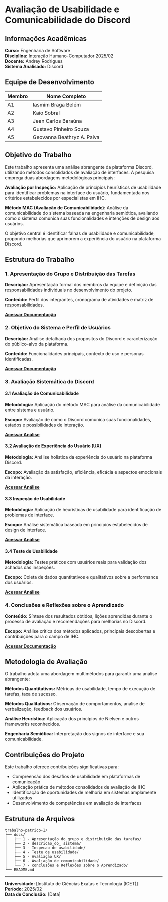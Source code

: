 # Avaliação de Usabilidade e Comunicabilidade do Discord

## Informações Acadêmicas

**Curso:** Engenharia de Software  
**Disciplina:** Interação Humano-Computador 2025/02  
**Docente:** Andrey Rodrigues  
**Sistema Analisado:** Discord

## Equipe de Desenvolvimento

| Membro | Nome Completo |
|--------|---------------|
| A1 | Iasmim Braga Belém |
| A2 | Kaio Sobral |
| A3 | Jean Carlos Baraúna |
| A4 | Gustavo Pinheiro Souza |
| A5 | Geovanna Beathryz A. Paiva |

## Objetivo do Trabalho

Este trabalho apresenta uma análise abrangente da plataforma Discord, utilizando métodos consolidados de avaliação de interfaces. A pesquisa emprega duas abordagens metodológicas principais:

**Avaliação por Inspeção:** Aplicação de princípios heurísticos de usabilidade para identificar problemas na interface do usuário, fundamentada nos critérios estabelecidos por especialistas em IHC.

**Método MAC (Avaliação de Comunicabilidade):** Análise da comunicabilidade do sistema baseada na engenharia semiótica, avaliando como o sistema comunica suas funcionalidades e intenções de design aos usuários.

O objetivo central é identificar falhas de usabilidade e comunicabilidade, propondo melhorias que aprimorem a experiência do usuário na plataforma Discord.

## Estrutura do Trabalho

### 1. Apresentação do Grupo e Distribuição das Tarefas
**Descrição:** Apresentação formal dos membros da equipe e definição das responsabilidades individuais no desenvolvimento do projeto.

**Conteúdo:** Perfil dos integrantes, cronograma de atividades e matriz de responsabilidades.

[**Acessar Documentação**](https://github.com/kaiosdev/IHC/tree/0a97e79540e5eb9059130b2a7f0712dc1ae82260/docs/1%20-%20Apresenta%C3%A7%C3%A3o%20do%20grupo%20e%20distribui%C3%A7%C3%A3o%20das%20tarefas)

### 2. Objetivo do Sistema e Perfil de Usuários
**Descrição:** Análise detalhada dos propósitos do Discord e caracterização do público-alvo da plataforma.

**Conteúdo:** Funcionalidades principais, contexto de uso e personas identificadas.

[**Acessar Documentação**](https://github.com/kaiosdev/IHC/tree/0a97e79540e5eb9059130b2a7f0712dc1ae82260/docs/2%20-%20descricao_do_%20sistema)

### 3. Avaliação Sistemática do Discord

#### 3.1 Avaliação de Comunicabilidade
**Metodologia:** Aplicação do método MAC para análise da comunicabilidade entre sistema e usuário.

**Escopo:** Avaliação de como o Discord comunica suas funcionalidades, estados e possibilidades de interação.

[**Acessar Análise**](https://github.com/kaiosdev/IHC/tree/0a97e79540e5eb9059130b2a7f0712dc1ae82260/docs/6%20-%20Avalia%C3%A7%C3%A3o%20de%20comunicabilidade)

#### 3.2 Avaliação de Experiência do Usuário (UX)
**Metodologia:** Análise holística da experiência do usuário na plataforma Discord.

**Escopo:** Avaliação da satisfação, eficiência, eficácia e aspectos emocionais da interação.

[**Acessar Análise**](https://github.com/kaiosdev/IHC/tree/0a97e79540e5eb9059130b2a7f0712dc1ae82260/docs/5%20-%20Avalia%C3%A7%C3%A3o%20UX)

#### 3.3 Inspeção de Usabilidade
**Metodologia:** Aplicação de heurísticas de usabilidade para identificação de problemas de interface.

**Escopo:** Análise sistemática baseada em princípios estabelecidos de design de interface.

[**Acessar Análise**](https://github.com/kaiosdev/IHC/tree/0a97e79540e5eb9059130b2a7f0712dc1ae82260/docs/3%20-%20Inspecao%20de%20usabilidade)

#### 3.4 Teste de Usabilidade
**Metodologia:** Testes práticos com usuários reais para validação dos achados das inspeções.

**Escopo:** Coleta de dados quantitativos e qualitativos sobre a performance dos usuários.

[**Acessar Análise**](https://github.com/kaiosdev/IHC/tree/0a97e79540e5eb9059130b2a7f0712dc1ae82260/docs/4%20-%20Teste%20de%20usabilidade%20)

### 4. Conclusões e Reflexões sobre o Aprendizado
**Conteúdo:** Síntese dos resultados obtidos, lições aprendidas durante o processo de avaliação e recomendações para melhorias no Discord.

**Escopo:** Análise crítica dos métodos aplicados, principais descobertas e contribuições para o campo de IHC.

[**Acessar Documentação**](https://github.com/kaiosdev/IHC/tree/0a97e79540e5eb9059130b2a7f0712dc1ae82260/docs/7%20-%20conclus%C3%B5es%20e%20Reflex%C3%B5es%20sobre%20o%20Aprendizado)

## Metodologia de Avaliação

O trabalho adota uma abordagem multimétodos para garantir uma análise abrangente:

**Métodos Quantitativos:** Métricas de usabilidade, tempo de execução de tarefas, taxa de sucesso.

**Métodos Qualitativos:** Observação de comportamentos, análise de verbalização, feedback dos usuários.

**Análise Heurística:** Aplicação dos princípios de Nielsen e outros frameworks reconhecidos.

**Engenharia Semiótica:** Interpretação dos signos de interface e sua comunicabilidade.

## Contribuições do Projeto

Este trabalho oferece contribuições significativas para:

- Compreensão dos desafios de usabilidade em plataformas de comunicação
- Aplicação prática de métodos consolidados de avaliação de IHC
- Identificação de oportunidades de melhoria em sistemas amplamente utilizados
- Desenvolvimento de competências em avaliação de interfaces

## Estrutura de Arquivos

```
trabalho-patrico-I/
├── docs/
│   ├── 1 - Apresentação do grupo e distribuição das tarefas/
│   ├── 2 - descricao_do_ sistema/
│   ├── 3 - Inspecao de usabilidade/
│   ├── 4 - Teste de usabilidade/
│   ├── 5 - Avaliação UX/
│   ├── 6 - Avaliação de comunicabilidade/
│   └── 7 - conclusões e Reflexões sobre o Aprendizado/
└── README.md
```

---

**Universidade:** [Instituto de Ciências Exatas e Tecnologia (ICET)]  
**Período:** 2025/02  
**Data de Conclusão:** [Data]
